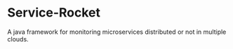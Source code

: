 # Service-Rocket
A java framework for monitoring microservices distributed or not in multiple clouds.
